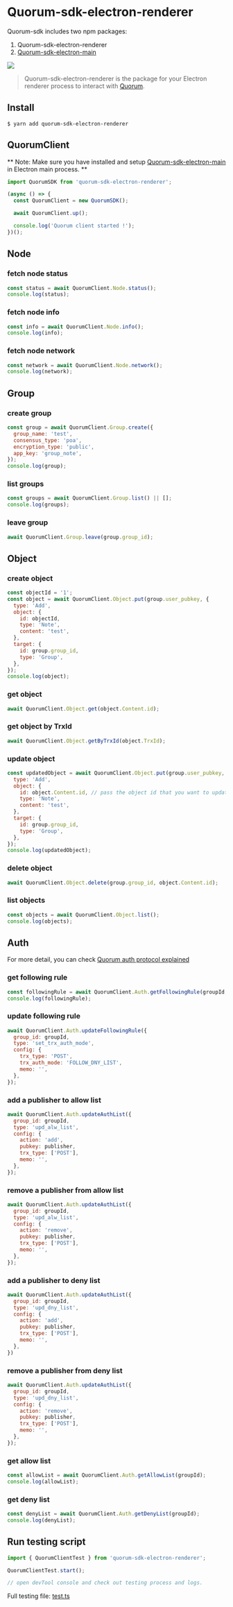 # Quorum-sdk-electron-renderer

Quorum-sdk includes two npm packages:

1. Quorum-sdk-electron-renderer
2. [Quorum-sdk-electron-main](https://github.com/rumsystem/quorum-sdk-electron-main)

![](https://user-images.githubusercontent.com/8716838/155666831-5bdfdaa7-e652-4a7b-ae29-2befa34f0e7c.png)

> Quorum-sdk-electron-renderer is the package for your Electron renderer process to interact with [Quorum](https://github.com/rumsystem/quorum).

## Install

```
$ yarn add quorum-sdk-electron-renderer
```

## QuorumClient

** Note: Make sure you have installed and setup [Quorum-sdk-electron-main](https://bitbucket.org/pressone/quorum-sdk-electron-main) in Electron main process. **

```js
import QuorumSDK from 'quorum-sdk-electron-renderer';

(async () => {
  const QuorumClient = new QuorumSDK();

  await QuorumClient.up();

  console.log('Quorum client started !');
})();
```

## Node

### fetch node status

```js
const status = await QuorumClient.Node.status();
console.log(status);
```

### fetch node info

```js
const info = await QuorumClient.Node.info();
console.log(info);
```

### fetch node network

```js
const network = await QuorumClient.Node.network();
console.log(network);
```

## Group

### create group

```js
const group = await QuorumClient.Group.create({
  group_name: 'test',
  consensus_type: 'poa',
  encryption_type: 'public',
  app_key: 'group_note',
});
console.log(group);
```

### list groups

```js
const groups = await QuorumClient.Group.list() || [];
console.log(groups);
```

### leave group

```js
await QuorumClient.Group.leave(group.group_id);
```


## Object

### create object

```js
const objectId = '1';
const object = await QuorumClient.Object.put(group.user_pubkey, {
  type: 'Add',
  object: {
    id: objectId,
    type: 'Note',
    content: 'test',
  },
  target: {
    id: group.group_id,
    type: 'Group',
  },
});
console.log(object);
```

### get object

```js
await QuorumClient.Object.get(object.Content.id);
```

### get object by TrxId

```js
await QuorumClient.Object.getByTrxId(object.TrxId);
```

### update object

```js
const updatedObject = await QuorumClient.Object.put(group.user_pubkey, {
  type: 'Add',
  object: {
    id: object.Content.id, // pass the object id that you want to update
    type: 'Note',
    content: 'test',
  },
  target: {
    id: group.group_id,
    type: 'Group',
  },
});
console.log(updatedObject);
```

### delete object

```js
await QuorumClient.Object.delete(group.group_id, object.Content.id);
```

### list objects

```js
const objects = await QuorumClient.Object.list();
console.log(objects);
```

## Auth

For more detail, you can check [Quorum auth protocol explained](https://github.com/rumsystem/quorum/blob/main/Tutorial.md#test-chainconfig)

### get following rule
```js
const followingRule = await QuorumClient.Auth.getFollowingRule(groupId, 'POST');
console.log(followingRule);
```

### update following rule
```js
await QuorumClient.Auth.updateFollowingRule({
  group_id: groupId,
  type: 'set_trx_auth_mode',
  config: {
    trx_type: 'POST',
    trx_auth_mode: 'FOLLOW_DNY_LIST',
    memo: '',
  },
});
```

### add a publisher to allow list
```js
await QuorumClient.Auth.updateAuthList({
  group_id: groupId,
  type: 'upd_alw_list',
  config: {
    action: 'add',
    pubkey: publisher,
    trx_type: ['POST'],
    memo: '',
  },
});
```

### remove a publisher from allow list
```js
await QuorumClient.Auth.updateAuthList({
  group_id: groupId,
  type: 'upd_alw_list',
  config: {
    action: 'remove',
    pubkey: publisher,
    trx_type: ['POST'],
    memo: '',
  },
});
```

### add a publisher to deny list
```js
await QuorumClient.Auth.updateAuthList({
  group_id: groupId,
  type: 'upd_dny_list',
  config: {
    action: 'add',
    pubkey: publisher,
    trx_type: ['POST'],
    memo: '',
  },
})
```

### remove a publisher from deny list
```js
await QuorumClient.Auth.updateAuthList({
  group_id: groupId,
  type: 'upd_dny_list',
  config: {
    action: 'remove',
    pubkey: publisher,
    trx_type: ['POST'],
    memo: '',
  },
});
```

### get allow list
```js
const allowList = await QuorumClient.Auth.getAllowList(groupId);
console.log(allowList);
```

### get deny list
```js
const denyList = await QuorumClient.Auth.getDenyList(groupId);
console.log(denyList);
```

## Run testing script

```js
import { QuorumClientTest } from 'quorum-sdk-electron-renderer';

QuorumClientTest.start();

// open devTool console and check out testing process and logs.
```

Full testing file: [test.ts](./src/test.ts)